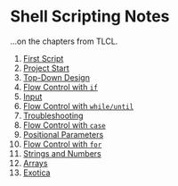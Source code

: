 # Shell Scripting Notes

...on the chapters from TLCL.

1. [First Script](./01-first.md)
1. [Project Start](./02-start.md)
1. [Top-Down Design]()
1. [Flow Control with `if`]()
1. [Input]()
1. [Flow Control with `while/until`]()
1. [Troubleshooting]()
1. [Flow Control with `case`]()
1. [Positional Parameters]()
1. [Flow Control with `for`]()
1. [Strings and Numbers]()
1. [Arrays]()
1. [Exotica]()
